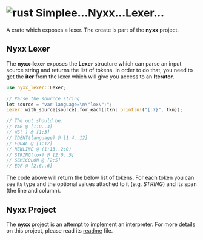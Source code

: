# ![rust](https://img.shields.io/badge/Rust-000000?style=for-the-badge&logo=rust&logoColor=white) Simplee...Nyxx...Lexer...
A crate which exposes a lexer. The create is part of the **nyxx** project.

## Nyxx Lexer
The **nyxx-lexer** exposes the **Lexer** structure which can parse an input source string and returns the list of tokens.
In order to do that, you need to get the **iter** from the lexer which will give you access to an **Iterator**.

```rust
use nyxx_lexer::Lexer;

// Parse the sourcce string
let source = "var language=\n\"lox\";";
Lexer::with_source(source).for_each(|tkn| println!("{:?}", tkn));

// The out should be:
// VAR @ [1:0..3]
// WS( ) @ [1:3]
// IDENT(language) @ [1:4..12]
// EQUAL @ [1:12]
// NEWLINE @ (1:13..2:0)
// STRING(lox) @ [2:0..5]
// SEMICOLON @ [2:5]
// EOF @ [2:6..6]
```

The code above will return the below list of tokens. For each token you can see its type and the optional values attached to it (e.g. *STRING*) and its span (the line and column).

## Nyxx Project
The **nyxx** project is an attempt to implement an interpreter. For more details on this project, please read its [readme](https://github.com/veminovici/nyxx/blob/main/README.md) file.
